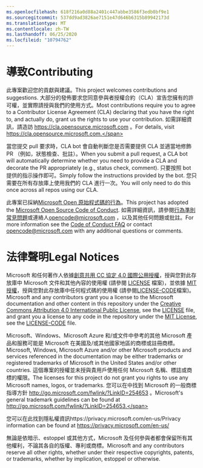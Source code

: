 ```yaml
---
ms.openlocfilehash: 618f216a0d88a2401c447abbe3586f3edb0bf9e1
ms.sourcegitcommit: 537dd9ad3826ae7151e47d646b6315b89942173d
ms.translationtype: MT
ms.contentlocale: zh-TW
ms.lasthandoff: 06/25/2020
ms.locfileid: "10794762"
---
```

# <span data-ttu-id="bebc8-101">導致</span><span class="sxs-lookup"><span data-stu-id="bebc8-101">Contributing</span></span>

<span data-ttu-id="bebc8-102">此專案歡迎您的貢獻與建議。</span><span class="sxs-lookup"><span data-stu-id="bebc8-102">This project welcomes contributions and suggestions.</span></span>  <span data-ttu-id="bebc8-103">大部分的發佈要求您同意參與者授權合約（CLA）宣告您擁有的許可權，並實際請授與我們的使用方式。</span><span class="sxs-lookup"><span data-stu-id="bebc8-103">Most contributions require you to agree to a Contributor License Agreement (CLA) declaring that you have the right to, and actually do, grant us the rights to use your contribution.</span></span> <span data-ttu-id="bebc8-104">如需詳細資訊，請造訪 https://cla.opensource.microsoft.com 。</span><span class="sxs-lookup"><span data-stu-id="bebc8-104">For details, visit https://cla.opensource.microsoft.com.</span></span>

<span data-ttu-id="bebc8-105">當您提交 pull 要求時，CLA bot 會自動判斷您是否需要提供 CLA 並適當地修飾 PR （例如，狀態檢查、批註）。</span><span class="sxs-lookup"><span data-stu-id="bebc8-105">When you submit a pull request, a CLA bot will automatically determine whether you need to provide a CLA and decorate the PR appropriately (e.g., status check, comment).</span></span> <span data-ttu-id="bebc8-106">只要按照 bot 提供的指示操作即可。</span><span class="sxs-lookup"><span data-stu-id="bebc8-106">Simply follow the instructions provided by the bot.</span></span> <span data-ttu-id="bebc8-107">您只需要在所有存放庫上使用我們的 CLA 進行一次。</span><span class="sxs-lookup"><span data-stu-id="bebc8-107">You will only need to do this once across all repos using our CLA.</span></span>

<span data-ttu-id="bebc8-108">此專案已採納[Microsoft Open 原始程式碼的行為](https://opensource.microsoft.com/codeofconduct/)。</span><span class="sxs-lookup"><span data-stu-id="bebc8-108">This project has adopted the [Microsoft Open Source Code of Conduct](https://opensource.microsoft.com/codeofconduct/).</span></span>
<span data-ttu-id="bebc8-109">如需詳細資訊，請參閱[行為準則常見問題](https://opensource.microsoft.com/codeofconduct/faq/)或連絡人[opencode@microsoft.com](mailto:opencode@microsoft.com) ，以及其他任何問題或批註。</span><span class="sxs-lookup"><span data-stu-id="bebc8-109">For more information see the [Code of Conduct FAQ](https://opensource.microsoft.com/codeofconduct/faq/) or contact [opencode@microsoft.com](mailto:opencode@microsoft.com) with any additional questions or comments.</span></span>

# <span data-ttu-id="bebc8-110">法律聲明</span><span class="sxs-lookup"><span data-stu-id="bebc8-110">Legal Notices</span></span>

<span data-ttu-id="bebc8-111">Microsoft 和任何著作人依據[創意共用 CC 協定 4.0 國際公用授權](https://creativecommons.org/licenses/by/4.0/legalcode)，授與您對此存放庫中 Microsoft 文件和其他內容的使用權 (請參閱 [LICENSE](LICENSE) 檔案)，並依據 [MIT 授權](https://opensource.org/licenses/MIT)，授與您對此存放庫中任何程式碼的使用權 (請參閱[LICENSE-CODE](LICENSE-CODE)檔案)。</span><span class="sxs-lookup"><span data-stu-id="bebc8-111">Microsoft and any contributors grant you a license to the Microsoft documentation and other content in this repository under the [Creative Commons Attribution 4.0 International Public License](https://creativecommons.org/licenses/by/4.0/legalcode), see the [LICENSE](LICENSE) file, and grant you a license to any code in the repository under the [MIT License](https://opensource.org/licenses/MIT), see the [LICENSE-CODE](LICENSE-CODE) file.</span></span>

<span data-ttu-id="bebc8-112">Microsoft、Windows、Microsoft Azure 和/或文件中參考的其他 Microsoft 產品和服務可能是 Microsoft 在美國及/或其他國家地區的商標或註冊商標。</span><span class="sxs-lookup"><span data-stu-id="bebc8-112">Microsoft, Windows, Microsoft Azure and/or other Microsoft products and services referenced in the documentation may be either trademarks or registered trademarks of Microsoft in the United States and/or other countries.</span></span>
<span data-ttu-id="bebc8-113">這個專案的授權並未授與貴用戶使用任何 Microsoft 名稱、標誌或商標的權限。</span><span class="sxs-lookup"><span data-stu-id="bebc8-113">The licenses for this project do not grant you rights to use any Microsoft names, logos, or trademarks.</span></span>
<span data-ttu-id="bebc8-114">您可以在中找到 Microsoft 的一般商標指導方針 http://go.microsoft.com/fwlink/?LinkID=254653 。</span><span class="sxs-lookup"><span data-stu-id="bebc8-114">Microsoft's general trademark guidelines can be found at http://go.microsoft.com/fwlink/?LinkID=254653.</span></span>

<span data-ttu-id="bebc8-115">您可以在此找到隱私權資訊https://privacy.microsoft.com/en-us/</span><span class="sxs-lookup"><span data-stu-id="bebc8-115">Privacy information can be found at https://privacy.microsoft.com/en-us/</span></span>

<span data-ttu-id="bebc8-116">無論是依暗示、estoppel 或其他方式，Microsoft 及任何參與者都會保留所有其他權利，不論其各自的版權、專利或商標。</span><span class="sxs-lookup"><span data-stu-id="bebc8-116">Microsoft and any contributors reserve all other rights, whether under their respective copyrights, patents, or trademarks, whether by implication, estoppel or otherwise.</span></span>
